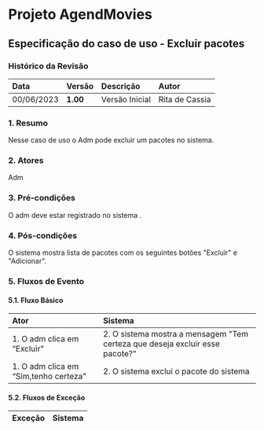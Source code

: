 # Projeto AgendMovies

## Especificação do caso de uso - Excluir pacotes

### Histórico da Revisão 

|  Data  | Versão | Descrição | Autor |
|:-------|:-------|:----------|:------|
| 00/06/2023 | **1.00** | Versão Inicial  | Rita de Cassia |

### 1. Resumo 

Nesse caso de uso o Adm pode excluir um pacotes no sistema.

### 2. Atores 

Adm

### 3. Pré-condições

O adm deve estar registrado no sistema .

### 4. Pós-condições

O sistema mostra lista de pacotes com os seguintes botões "Excluir" e "Adicionar".

### 5. Fluxos de Evento

#### 5.1. Fluxo Básico

| Ator   | Sistema |
|:-------|:--------|
| 1. O adm clica em “Excluir"| 2. O sistema mostra a mensagem "Tem certeza que deseja excluir esse pacote?"|
| 1. O adm clica em “Sim,tenho certeza"| 2. O sistema exclui o pacote do sistema |


#### 5.2. Fluxos de Exceção

| Exceção | Sistema |
|:--------|:--------|
